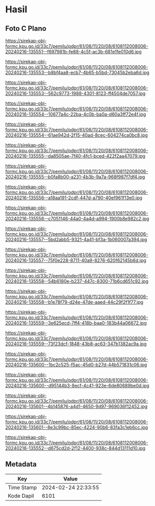# Hasil

## Foto C Plano

https://sirekap-obj-formc.kpu.go.id/33c7/pemilu/pdpr/61/08/11/20/08/6108112008006-20240216-135551--f697981b-fe88-4c5f-ac3b-681e1fe010d6.jpg

https://sirekap-obj-formc.kpu.go.id/33c7/pemilu/pdpr/61/08/11/20/08/6108112008006-20240216-135553--b8bf4aa8-ecb7-4b65-b5bd-73045b2eba6d.jpg

https://sirekap-obj-formc.kpu.go.id/33c7/pemilu/pdpr/61/08/11/20/08/6108112008006-20240216-135553--562c9773-1988-4301-8123-ff4504de7057.jpg

https://sirekap-obj-formc.kpu.go.id/33c7/pemilu/pdpr/61/08/11/20/08/6108112008006-20240216-135554--10677a4c-22ba-4c0b-ba0a-d60a3ff72e4f.jpg

https://sirekap-obj-formc.kpu.go.id/33c7/pemilu/pdpr/61/08/11/20/08/6108112008006-20240216-135554--61ae942d-2f15-40ad-8cec-604274ca0bc8.jpg

https://sirekap-obj-formc.kpu.go.id/33c7/pemilu/pdpr/61/08/11/20/08/6108112008006-20240216-135555--da8505ae-7f40-4fc1-bced-422f2aa47079.jpg

https://sirekap-obj-formc.kpu.go.id/33c7/pemilu/pdpr/61/08/11/20/08/6108112008006-20240216-135555--b0fa8b00-a231-4b3b-9a7a-968f987f7df4.jpg

https://sirekap-obj-formc.kpu.go.id/33c7/pemilu/pdpr/61/08/11/20/08/6108112008006-20240216-135556--a18aa191-2cdf-447d-a790-40ef961f13e0.jpg

https://sirekap-obj-formc.kpu.go.id/33c7/pemilu/pdpr/61/08/11/20/08/6108112008006-20240216-135556--c7051146-44a0-4a4d-a994-1900b8e982c2.jpg

https://sirekap-obj-formc.kpu.go.id/33c7/pemilu/pdpr/61/08/11/20/08/6108112008006-20240216-135557--5bd2abb5-9321-4a41-bf3a-1b060007a394.jpg

https://sirekap-obj-formc.kpu.go.id/33c7/pemilu/pdpr/61/08/11/20/08/6108112008006-20240216-135557--75f0e228-8711-40a9-8276-620f62145b6d.jpg

https://sirekap-obj-formc.kpu.go.id/33c7/pemilu/pdpr/61/08/11/20/08/6108112008006-20240216-135558--54b6180e-b237-447c-8300-71b6cd651c92.jpg

https://sirekap-obj-formc.kpu.go.id/33c7/pemilu/pdpr/61/08/11/20/08/6108112008006-20240216-135558--b1e78f79-d24e-47de-aaed-44c29f2f1f77.jpg

https://sirekap-obj-formc.kpu.go.id/33c7/pemilu/pdpr/61/08/11/20/08/6108112008006-20240216-135559--3e625ecd-7ff4-418b-baa0-183b44a06672.jpg

https://sirekap-obj-formc.kpu.go.id/33c7/pemilu/pdpr/61/08/11/20/08/6108112008006-20240216-135559--73f23dcf-1848-43b8-ac63-347b1382ac9a.jpg

https://sirekap-obj-formc.kpu.go.id/33c7/pemilu/pdpr/61/08/11/20/08/6108112008006-20240216-135600--1bc2c525-f5ac-45d0-b27d-44b571831c06.jpg

https://sirekap-obj-formc.kpu.go.id/33c7/pemilu/pdpr/61/08/11/20/08/6108112008006-20240216-135600--d95144b3-8ecf-4c41-923e-6de80689be0d.jpg

https://sirekap-obj-formc.kpu.go.id/33c7/pemilu/pdpr/61/08/11/20/08/6108112008006-20240216-135601--4b145876-a4d1-4650-9d97-969036f12452.jpg

https://sirekap-obj-formc.kpu.go.id/33c7/pemilu/pdpr/61/08/11/20/08/6108112008006-20240216-135601--8e3c99bc-85ec-4224-90b6-83fa3c1eb6cc.jpg

https://sirekap-obj-formc.kpu.go.id/33c7/pemilu/pdpr/61/08/11/20/08/6108112008006-20240216-135552--d675cd2d-2f12-4400-938c-844d13111d10.jpg


## Metadata

| Key        | Value               |
| ---------- | ------------------- |
| Time Stamp | 2024-02-24 22:33:55 |
| Kode Dapil | 6101                |



